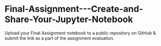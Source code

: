 # Final-Assignment---Create-and-Share-Your-Jupyter-Notebook
Upload your Final Assignment notebook to a public repository on GitHub &amp; submit the link as a part of the assignment evaluation.
